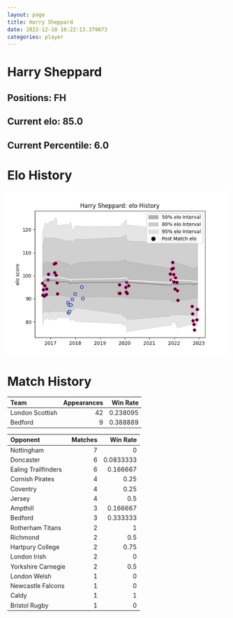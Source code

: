 ```yaml
---  
layout: page  
title: Harry Sheppard  
date: 2022-12-18 16:22:13.379873  
categories: player  
---
```

# Harry Sheppard

## Positions: FH

## Current elo: 85.0

## Current Percentile: 6.0

# Elo History


![elo history](history_HarrySheppard.png)
# Match History


| Team            |   Appearances |   Win Rate |
|:----------------|--------------:|-----------:|
| London Scottish |            42 |   0.238095 |
| Bedford         |             9 |   0.388889 |

| Opponent            |   Matches |   Win Rate |
|:--------------------|----------:|-----------:|
| Nottingham          |         7 |  0         |
| Doncaster           |         6 |  0.0833333 |
| Ealing Trailfinders |         6 |  0.166667  |
| Cornish Pirates     |         4 |  0.25      |
| Coventry            |         4 |  0.25      |
| Jersey              |         4 |  0.5       |
| Ampthill            |         3 |  0.166667  |
| Bedford             |         3 |  0.333333  |
| Rotherham Titans    |         2 |  1         |
| Richmond            |         2 |  0.5       |
| Hartpury College    |         2 |  0.75      |
| London Irish        |         2 |  0         |
| Yorkshire Carnegie  |         2 |  0.5       |
| London Welsh        |         1 |  0         |
| Newcastle Falcons   |         1 |  0         |
| Caldy               |         1 |  1         |
| Bristol Rugby       |         1 |  0         |